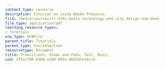 ```yaml
---
content_type: resource
description: Tutorial on using Adobe Premiere.
file: /media/courses/11-310j-media-technology-and-city-design-and-development-fall-2002/dfb2cf8665b8ead8093a8bb5d5e16ccb_premiere2.pdf
file_type: application/pdf
learning_resource_types:
- Tutorials
ocw_type: OCWFile
parent_title: Tutorials
parent_type: CourseSection
resourcetype: Document
title: Transitions, Zooms and Pans, Text, Music
uid: dfb2cf86-65b8-ead8-093a-8bb5d5e16ccb
---
```

